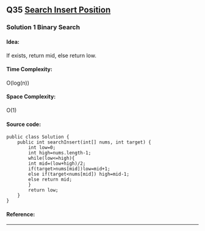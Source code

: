 ## Q35 [Search Insert Position](https://leetcode.com/problems/search-insert-position/) 

### Solution 1  Binary Search
#### Idea:  
If exists, return mid, else return low.
#### Time Complexity:
O(log(n))
#### Space Complexity:
O(1)
#### Source code:
```
public class Solution {
    public int searchInsert(int[] nums, int target) {
        int low=0;
        int high=nums.length-1;
        while(low<=high){
        int mid=(low+high)/2;
        if(target>nums[mid])low=mid+1;
        else if(target<nums[mid]) high=mid-1;
        else return mid;
        }
        return low;
    }
}
```
#### Reference:

---

